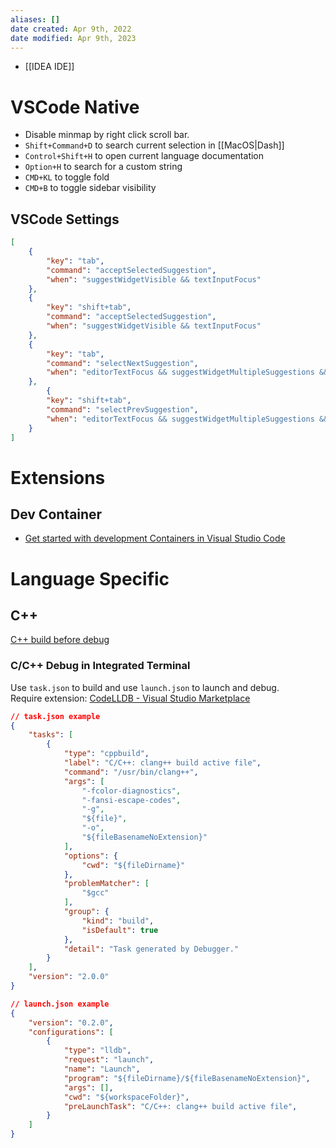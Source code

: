 ```yaml
---
aliases: []
date created: Apr 9th, 2022
date modified: Apr 9th, 2023
---
```

- [[IDEA IDE]]

# VSCode Native
- Disable minmap by right click scroll bar.
- `Shift+Command+D` to search current selection in [[MacOS|Dash]]
- `Control+Shift+H` to open current language documentation
- `Option+H` to search for a custom string
- `CMD+KL` to toggle fold
- `CMD+B` to toggle sidebar visibility

## VSCode Settings
```json
[
    {
        "key": "tab",
        "command": "acceptSelectedSuggestion",
        "when": "suggestWidgetVisible && textInputFocus"
    },
    {
        "key": "shift+tab",
        "command": "acceptSelectedSuggestion",
        "when": "suggestWidgetVisible && textInputFocus"
    },
    {
        "key": "tab",
        "command": "selectNextSuggestion",
        "when": "editorTextFocus && suggestWidgetMultipleSuggestions && suggestWidgetVisible"
    },
        {
        "key": "shift+tab",
        "command": "selectPrevSuggestion",
        "when": "editorTextFocus && suggestWidgetMultipleSuggestions && suggestWidgetVisible"
    }
]
```

# Extensions

## Dev Container
- [Get started with development Containers in Visual Studio Code](https://code.visualstudio.com/docs/devcontainers/tutorial)

# Language Specific

## C++
[C++ build before debug](https://stackoverflow.com/questions/57891050/how-run-build-task-automatically-before-debugging-in-visual-studio-code)

### C/C++ Debug in Integrated Terminal
Use `task.json` to build and use `launch.json` to launch and debug.  
Require extension: [CodeLLDB - Visual Studio Marketplace](https://marketplace.visualstudio.com/items?itemName=vadimcn.vscode-lldb)

```json
// task.json example
{
    "tasks": [
        {
            "type": "cppbuild",
            "label": "C/C++: clang++ build active file",
            "command": "/usr/bin/clang++",
            "args": [
                "-fcolor-diagnostics",
                "-fansi-escape-codes",
                "-g",
                "${file}",
                "-o",
                "${fileBasenameNoExtension}"
            ],
            "options": {
                "cwd": "${fileDirname}"
            },
            "problemMatcher": [
                "$gcc"
            ],
            "group": {
                "kind": "build",
                "isDefault": true
            },
            "detail": "Task generated by Debugger."
        }
    ],
    "version": "2.0.0"
}
```

```json
// launch.json example
{
    "version": "0.2.0",
    "configurations": [
        {
            "type": "lldb",
            "request": "launch",
            "name": "Launch",
            "program": "${fileDirname}/${fileBasenameNoExtension}",
            "args": [],
            "cwd": "${workspaceFolder}",
            "preLaunchTask": "C/C++: clang++ build active file",
        }
    ]
}
```
